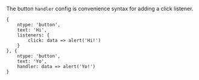 The button `handler` config is convenience syntax for adding a click listener.


    {
        ntype: 'button',
        text: 'Hi',
        listeners: {
            click: data => alert('Hi!')
        }
    }, {
        ntype: 'button',
        text: 'Yo',
        handler: data => alert('Yo!')
    }
